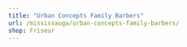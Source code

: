 ```yaml
---
title: "Urban Concepts Family Barbers"
url: /mississauga/urban-concepts-family-barbers/
shop: Friseur
---
```

